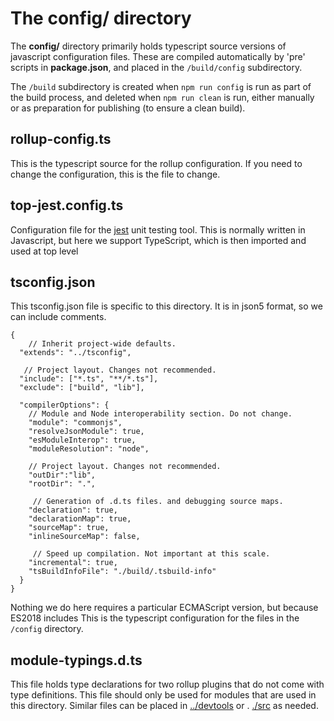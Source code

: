 # The config/ directory

The **config/** directory primarily holds typescript source versions of javascript configuration files.
These are compiled automatically by 'pre' scripts in **package.json**, and placed in the `/build/config` subdirectory.

The `/build` subdirectory is created when ``npm run config`` is run as part of the build process, and deleted when ``npm run clean`` is run, either manually or as preparation for publishing (to ensure a clean build).

## rollup-config.ts

This is the typescript source for the rollup configuration. If you need to change the configuration, this is the file to change.

## top-jest.config.ts

Configuration file for the [jest](https://www.youtube.com/watch?v=F3YMlzK8d0o) unit testing tool. This is normally written in Javascript, but here we support TypeScript, which is then imported and used at top level

## tsconfig.json

This tsconfig.json file is specific to this directory. It is in json5 format, so we can include comments.

```json5
{
    // Inherit project-wide defaults.
  "extends": "../tsconfig",

   // Project layout. Changes not recommended.
  "include": ["*.ts", "**/*.ts"],
  "exclude": ["build", "lib"],

  "compilerOptions": {
    // Module and Node interoperability section. Do not change.
    "module": "commonjs",
    "resolveJsonModule": true,
    "esModuleInterop": true,
    "moduleResolution": "node",

    // Project layout. Changes not recommended.
    "outDir":"lib",
    "rootDir": ".",

     // Generation of .d.ts files. and debugging source maps.
    "declaration": true,
    "declarationMap": true,
    "sourceMap": true,
    "inlineSourceMap": false,

     // Speed up compilation. Not important at this scale.
    "incremental": true,
    "tsBuildInfoFile": "./build/.tsbuild-info"
  }
}
```

Nothing we do here requires a particular ECMAScript version, but because ES2018 includes
This is the typescript configuration for the files in the `/config` directory.

## module-typings.d.ts

This file holds type declarations for two rollup plugins that do not come with type definitions. This file should only be used for modules that are used in this directory. Similar files can be placed in [../devtools](../devtools/README.md) or . [./src](../src/README.md) as needed.
